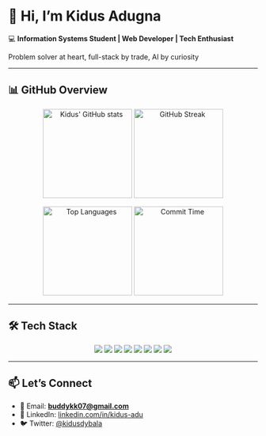 # 👋 Hi, I’m Kidus Adugna  

💻 **Information Systems Student | Web Developer | Tech Enthusiast**  

Problem solver at heart, full-stack by trade, AI by curiosity

---
## 📊 GitHub Overview  

<p align="center">
  <img height="180em" src="https://github-readme-stats.vercel.app/api?username=kidusdybala&show_icons=true&theme=radical" alt="Kidus' GitHub stats"/>
  <img height="180em" src="https://github-readme-streak-stats.herokuapp.com/?user=kidusdybala&theme=radical" alt="GitHub Streak"/>
</p>

<p align="center">
  <img height="180em" src="https://github-readme-stats.vercel.app/api/top-langs/?username=kidusdybala&layout=compact&theme=radical" alt="Top Languages"/>
  <img height="180em" src="https://github-profile-summary-cards.vercel.app/api/cards/productive-time?username=kidusdybala&theme=radical&utcOffset=3" alt="Commit Time"/>
</p>

---

## 🛠️ Tech Stack  

<p align="center">
  <img src="https://img.shields.io/badge/PHP-777BB4?style=for-the-badge&logo=php&logoColor=white" />
  <img src="https://img.shields.io/badge/Laravel-FF2D20?style=for-the-badge&logo=laravel&logoColor=white" />
  <img src="https://img.shields.io/badge/JavaScript-F7DF1E?style=for-the-badge&logo=javascript&logoColor=black" />
  <img src="https://img.shields.io/badge/React-61DAFB?style=for-the-badge&logo=react&logoColor=black" />
  <img src="https://img.shields.io/badge/Node.js-339933?style=for-the-badge&logo=node.js&logoColor=white" />
  <img src="https://img.shields.io/badge/MySQL-4479A1?style=for-the-badge&logo=mysql&logoColor=white" />
  <img src="https://img.shields.io/badge/MongoDB-47A248?style=for-the-badge&logo=mongodb&logoColor=white" />
  <img src="https://img.shields.io/badge/Git-F05032?style=for-the-badge&logo=git&logoColor=white" />
</p>

---

## 📫 Let’s Connect  

- 📧 Email: **buddykk07@gmail.com**  
- 💼 LinkedIn: [linkedin.com/in/kidus-adu](#)  
- 🐦 Twitter: [@kidusdybala](#)  
